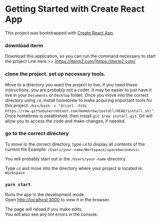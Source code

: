 # Getting Started with Create React App

This project was bootstrapped with [Create React App](https://github.com/facebook/create-react-app).

### download iterm

Download this application, so you can run the command necessary to start the project
Link here >> [https://iterm2.com/]https://iterm2.com/

### clone the project. set up necessary tools. 

Move to a directory you want the project to live, if you need these instructions, you are probably not a coder. It may be easier to just have it live in your `Documents` or `Desktop` folder. Once you move into the correct directory using `cd`, install homebrew to make acquring important tools for this project: `/bin/bash -c "$(curl -fsSL https://raw.githubusercontent.com/Homebrew/install/HEAD/install.sh)"`. Once homebrew is established, then install `git`: `brew install git`. Git will allow you to access the code and make changes, if needed. 

### go to the correct directory

To move to the correct directory, type `cd` to display all contents of the current file
Example: `/Users/your-name/Workspace/spacebaconmusic`

You will probably start out in the `/Users/your-name` directory

Type `cd` and move into the directory where your project is located ie: `Workspace`

### `yarn start`

Runs the app in the development mode.\
Open [http://localhost:3000](http://localhost:3000) to view it in the browser.

The page will reload if you make edits.\
You will also see any lint errors in the console.
